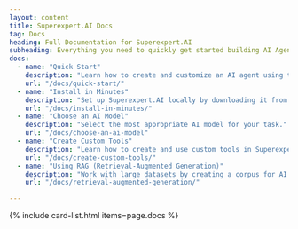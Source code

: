 ```yaml
---
layout: content
title: Superexpert.AI Docs
tag: Docs
heading: Full Documentation for Superexpert.AI
subheading: Everything you need to quickly get started building AI Agents.
docs:
  - name: "Quick Start"
    description: "Learn how to create and customize an AI agent using the Superexpert.AI demo site."
    url: "/docs/quick-start/"
  - name: "Install in Minutes"
    description: "Set up Superexpert.AI locally by downloading it from GitHub."
    url: "/docs/install-in-minutes/"
  - name: "Choose an AI Model"
    description: "Select the most appropriate AI model for your task."
    url: "/docs/choose-an-ai-model"
  - name: "Create Custom Tools"
    description: "Learn how to create and use custom tools in Superexpert.AI."
    url: "/docs/create-custom-tools/"
  - name: "Using RAG (Retrieval-Augmented Generation)"
    description: "Work with large datasets by creating a corpus for AI retrieval."
    url: "/docs/retrieval-augmented-generation/"

---
```

{% include card-list.html items=page.docs %}

